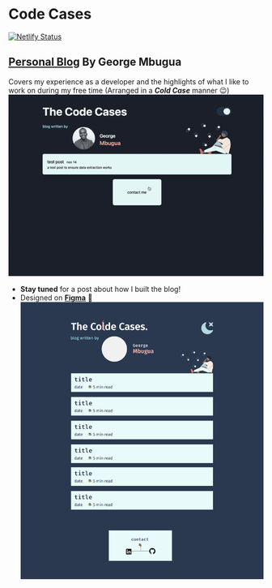 # Code Cases
[![Netlify Status](https://api.netlify.com/api/v1/badges/28de4f9e-47c6-4c7c-9c60-0b8b05f9d547/deploy-status)](https://app.netlify.com/sites/sharp-albattani-f8b5bb/deploys)

## [Personal Blog](https://sharp-albattani-f8b5bb.netlify.app/) By George Mbugua
Covers my experience as a developer and the highlights of what I like to work on during my free time (Arranged in a ***Cold Case*** manner :wink:)
![Blog Demo](./assets/doc/demo.gif)

*  **Stay tuned** for a post about how I built the blog!
* Designed on **[Figma](https://www.figma.com/community/explore)** :triumph:
![Blog Preview](./assets/doc/blog-preview.png)